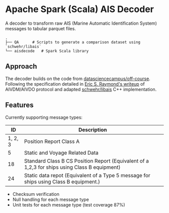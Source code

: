 # Apache Spark (Scala) AIS Decoder

A decoder to transform raw AIS (Marine Automatic Identification System) messages to tabular parquet files. 

```
.
├── QA		# Scripts to generate a comparison dataset using `schwehr/libais`
└── aisdecode	# Spark Scala library
```

## Approach

The decoder builds on the code from [datasciencecampus/off-course](https://github.com/datasciencecampus/off-course). Following the specification detailed in [Eric S. Raymond's writeup](http://catb.org/gpsd/AIVDM.html) of AIVDM/AIVDO protocol and adapted [schwehr/libais](https://github.com/schwehr/libais) C++ implementation. 

## Features

Currently supporting message types:

| ID      | Description                                                  |
| ------- | ------------------------------------------------------------ |
| 1, 2, 3 | Position Report Class A                                      |
| 5       | Static and Voyage Related Data                               |
| 18      | Standard Class B CS Position Report (Equivalent of a 1,2,3 for ships using Class B equipment) |
| 24      | Static data repot (Equivalent of a Type 5 message for ships using Class B equipment.) |

* Checksum verification
* Null handling for each message type 
* Unit tests for each message type (test coverage 87%)


